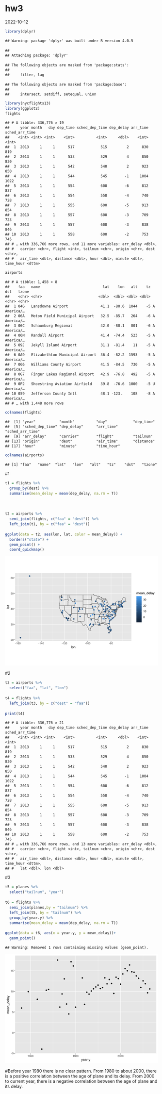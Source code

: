 hw3
================
2022-10-12

``` r
library(dplyr)
```

    ## Warning: package 'dplyr' was built under R version 4.0.5

    ## 
    ## Attaching package: 'dplyr'

    ## The following objects are masked from 'package:stats':
    ## 
    ##     filter, lag

    ## The following objects are masked from 'package:base':
    ## 
    ##     intersect, setdiff, setequal, union

``` r
library(nycflights13)
library(ggplot2)
flights
```

    ## # A tibble: 336,776 × 19
    ##     year month   day dep_time sched_dep_time dep_delay arr_time sched_arr_time
    ##    <int> <int> <int>    <int>          <int>     <dbl>    <int>          <int>
    ##  1  2013     1     1      517            515         2      830            819
    ##  2  2013     1     1      533            529         4      850            830
    ##  3  2013     1     1      542            540         2      923            850
    ##  4  2013     1     1      544            545        -1     1004           1022
    ##  5  2013     1     1      554            600        -6      812            837
    ##  6  2013     1     1      554            558        -4      740            728
    ##  7  2013     1     1      555            600        -5      913            854
    ##  8  2013     1     1      557            600        -3      709            723
    ##  9  2013     1     1      557            600        -3      838            846
    ## 10  2013     1     1      558            600        -2      753            745
    ## # … with 336,766 more rows, and 11 more variables: arr_delay <dbl>,
    ## #   carrier <chr>, flight <int>, tailnum <chr>, origin <chr>, dest <chr>,
    ## #   air_time <dbl>, distance <dbl>, hour <dbl>, minute <dbl>, time_hour <dttm>

``` r
airports
```

    ## # A tibble: 1,458 × 8
    ##    faa   name                             lat    lon   alt    tz dst   tzone    
    ##    <chr> <chr>                          <dbl>  <dbl> <dbl> <dbl> <chr> <chr>    
    ##  1 04G   Lansdowne Airport               41.1  -80.6  1044    -5 A     America/…
    ##  2 06A   Moton Field Municipal Airport   32.5  -85.7   264    -6 A     America/…
    ##  3 06C   Schaumburg Regional             42.0  -88.1   801    -6 A     America/…
    ##  4 06N   Randall Airport                 41.4  -74.4   523    -5 A     America/…
    ##  5 09J   Jekyll Island Airport           31.1  -81.4    11    -5 A     America/…
    ##  6 0A9   Elizabethton Municipal Airport  36.4  -82.2  1593    -5 A     America/…
    ##  7 0G6   Williams County Airport         41.5  -84.5   730    -5 A     America/…
    ##  8 0G7   Finger Lakes Regional Airport   42.9  -76.8   492    -5 A     America/…
    ##  9 0P2   Shoestring Aviation Airfield    39.8  -76.6  1000    -5 U     America/…
    ## 10 0S9   Jefferson County Intl           48.1 -123.    108    -8 A     America/…
    ## # … with 1,448 more rows

``` r
colnames(flights)
```

    ##  [1] "year"           "month"          "day"            "dep_time"      
    ##  [5] "sched_dep_time" "dep_delay"      "arr_time"       "sched_arr_time"
    ##  [9] "arr_delay"      "carrier"        "flight"         "tailnum"       
    ## [13] "origin"         "dest"           "air_time"       "distance"      
    ## [17] "hour"           "minute"         "time_hour"

``` r
colnames(airports)
```

    ## [1] "faa"   "name"  "lat"   "lon"   "alt"   "tz"    "dst"   "tzone"

\#1

``` r
t1 = flights %>% 
  group_by(dest) %>% 
  summarise(mean_delay = mean(dep_delay, na.rm = T))
  


t2 = airports %>%
  semi_join(flights, c("faa" = "dest")) %>% 
  left_join(t1, by = c("faa" = "dest"))

ggplot(data = t2, aes(lon, lat, color = mean_delay)) +
  borders("state") +
  geom_point() +
  coord_quickmap()
```

![](README_files/figure-gfm/unnamed-chunk-2-1.png)<!-- -->

\#2

``` r
t3 = airports %>% 
  select("faa", "lat", "lon")

t4 = flights %>% 
  left_join(t3, by = c("dest" = "faa"))

print(t4)
```

    ## # A tibble: 336,776 × 21
    ##     year month   day dep_time sched_dep_time dep_delay arr_time sched_arr_time
    ##    <int> <int> <int>    <int>          <int>     <dbl>    <int>          <int>
    ##  1  2013     1     1      517            515         2      830            819
    ##  2  2013     1     1      533            529         4      850            830
    ##  3  2013     1     1      542            540         2      923            850
    ##  4  2013     1     1      544            545        -1     1004           1022
    ##  5  2013     1     1      554            600        -6      812            837
    ##  6  2013     1     1      554            558        -4      740            728
    ##  7  2013     1     1      555            600        -5      913            854
    ##  8  2013     1     1      557            600        -3      709            723
    ##  9  2013     1     1      557            600        -3      838            846
    ## 10  2013     1     1      558            600        -2      753            745
    ## # … with 336,766 more rows, and 13 more variables: arr_delay <dbl>,
    ## #   carrier <chr>, flight <int>, tailnum <chr>, origin <chr>, dest <chr>,
    ## #   air_time <dbl>, distance <dbl>, hour <dbl>, minute <dbl>, time_hour <dttm>,
    ## #   lat <dbl>, lon <dbl>

\#3

``` r
t5 = planes %>% 
  select("tailnum", "year")

t6 = flights %>% 
  semi_join(planes,by = "tailnum") %>% 
  left_join(t5, by = "tailnum") %>% 
  group_by(year.y) %>% 
  summarise(mean_delay = mean(dep_delay, na.rm = T))

ggplot(data = t6, aes(x = year.y, y = mean_delay))+
  geom_point()
```

    ## Warning: Removed 1 rows containing missing values (geom_point).

![](README_files/figure-gfm/unnamed-chunk-4-1.png)<!-- -->

\#Before year 1980 there is no clear pattern. From 1980 to about 2000,
there is a positive correlation between the age of plane and its delay.
From 2000 to current year, there is a negative correlation between the
age of plane and its delay.
